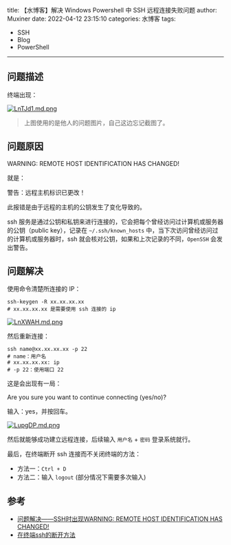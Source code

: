 title: 【水博客】解决 Windows Powershell 中 SSH 远程连接失败问题
author: Muxiner
date: 2022-04-12 23:15:10
categories: 水博客
tags:
 - SSH
 - Blog
 - PowerShell
---

## 问题描述

终端出现：

[![LnTJd1.md.png](https://s1.ax1x.com/2022/04/12/LnTJd1.md.png)](https://imgtu.com/i/LnTJd1)

> 上图使用的是他人的问题图片，自己这边忘记截图了。

## 问题原因

WARNING: REMOTE HOST IDENTIFICATION HAS CHANGED!

就是：

警告：远程主机标识已更改！

此报错是由于远程的主机的公钥发生了变化导致的。 

ssh 服务是通过公钥和私钥来进行连接的，它会把每个曾经访问过计算机或服务器的公钥（public key），记录在 `~/.ssh/known_hosts` 中，当下次访问曾经访问过的计算机或服务器时，ssh 就会核对公钥，如果和上次记录的不同，`OpenSSH` 会发出警告。


## 问题解决

使用命令清楚所连接的 IP：
```shell
ssh-keygen -R xx.xx.xx.xx
# xx.xx.xx.xx 是需要使用 ssh 连接的 ip
```

[![LnXWAH.md.png](https://s1.ax1x.com/2022/04/12/LnXWAH.md.png)](https://imgtu.com/i/LnXWAH)

然后重新连接：

```shell
ssh name@xx.xx.xx.xx -p 22
# name：用户名
# xx.xx.xx.xx: ip
# -p 22：使用端口 22
```
这是会出现有一局：

Are you sure you want to continue connecting (yes/no)?

输入：yes，并按回车。

[![LupgDP.md.png](https://s1.ax1x.com/2022/04/12/LupgDP.md.png)](https://imgtu.com/i/LupgDP)

然后就能够成功建立远程连接，后续输入 `用户名` + `密码` 登录系统就行。

最后，在终端断开 ssh 连接而不关闭终端的方法：

+ 方法一：`Ctrl + D`
+ 方法二：输入 `logout` (部分情况下需要多次输入) 

## 参考
+ [问题解决——SSH时出现WARNING: REMOTE HOST IDENTIFICATION HAS CHANGED!](https://blog.csdn.net/wangguchao/article/details/85614914)
+ [在终端ssh的断开方法](https://blog.csdn.net/weixin_39366112/article/details/78175873)

